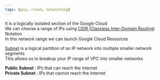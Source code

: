```yaml
---
tags: [gcp, cloud, networking]
---
```


It is a logically isolated section of the Google Cloud  
We can choose a range of IPs using [CIDR (Classless Inter-Domain Routing)](../../../Computer%20Networks/Layer-wise%20Concepts/Network%20(Internet)%20Layer%20Concepts/CIDR%20(Classless%20Inter-Domain%20Routing).md) Notation  
In this network range we can launch Google Cloud Resources

[Subnet](../../../Computer%20Networks/Layer-wise%20Concepts/Network%20(Internet)%20Layer%20Concepts/Subnetting.md) is a logical partition of an IP network into multiple smaller network segments  
This allows us to breakup your IP range of VPC into smaller networks

**Public Subnet** : IPs that can reach the internet  
**Private Subnet** : IPs that cannot reach the internet

